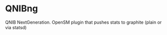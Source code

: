 QNIBng
======

QNIB NextGeneration. OpenSM plugin that pushes stats to graphite (plain or via statsd)
